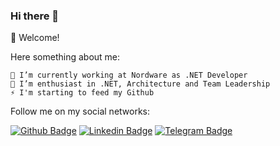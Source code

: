 ### Hi there 👋
👋 Welcome!

Here something about me:

    💼 I’m currently working at Nordware as .NET Developer
    💪 I’m enthusiast in .NET, Architecture and Team Leadership
    ⚡ I'm starting to feed my Github 

Follow me on my social networks:

[![Github Badge](https://img.shields.io/badge/-Github-000?style=flat-square&logo=Github&logoColor=white&link=https://github.com/douglasfam)](https://github.com/willchicanoski)
[![Linkedin Badge](https://img.shields.io/badge/-LinkedIn-blue?style=flat-square&logo=Linkedin&logoColor=white&link=https://www.linkedin.com/in/douglasfam/)](https://www.linkedin.com/in/willchicanoski/)
[![Telegram Badge](https://img.shields.io/badge/-Telegram-1ca0f1?style=flat-square&labelColor=1ca0f1&logo=telegram&logoColor=white&link=https://t.me/DouglasFam)](https://t.me/willchicanoski)
